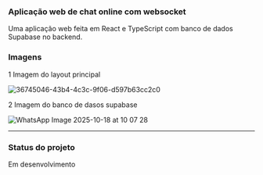 ### Aplicação web de chat online com websocket

Uma aplicação web feita em React e TypeScript com banco de dados Supabase no backend.

### Imagens

1 Imagem do layout principal

![36745046-43b4-4c3c-9f06-d597b63cc2c0](https://github.com/user-attachments/assets/88454500-c7a5-4572-9c21-2009b6f78480)

2 Imagem do banco de dasos supabase

![WhatsApp Image 2025-10-18 at 10 07 28](https://github.com/user-attachments/assets/7c210c97-c3b7-44c7-a032-307b3d76a5c1)

---

### Status do projeto
Em desenvolvimento
